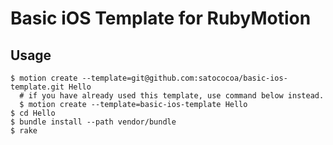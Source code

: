 # Basic iOS Template for RubyMotion 

## Usage

```
$ motion create --template=git@github.com:satococoa/basic-ios-template.git Hello
  # if you have already used this template, use command below instead.
  $ motion create --template=basic-ios-template Hello
$ cd Hello
$ bundle install --path vendor/bundle
$ rake
```
